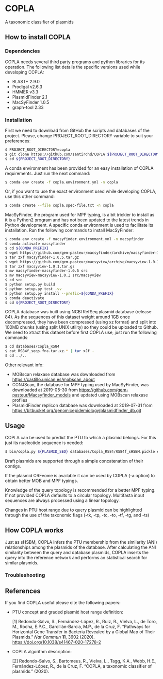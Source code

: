 # COPLA
 A taxonomic classifier of plasmids

## How to install COPLA

### Dependencies

COPLA needs several third party programs and python libraries for its operation. The following list details the specific versions used while developing COPLA:

- BLAST+ 2.9.0
- Prodigal v2.6.3
- HMMER v3.3
- PlasmidFinder 2.1
- MacSyFinder 1.0.5
- graph-tool 2.33

### Installation

First we need to download from GitHub the scripts and databases of the project. Please, change PROJECT_ROOT_DIRECTORY variable to suit your preferences:

~~~bash
$ PROJECT_ROOT_DIRECTORY=copla
$ git clone https://github.com/santirdnd/COPLA ${PROJECT_ROOT_DIRECTORY}
$ cd ${PROJECT_ROOT_DIRECTORY}
~~~

A conda environment has been provided for an easy installation of COPLA requirements. Just run the next command:

~~~bash
$ conda env create -f copla.environment.yml -n copla
~~~

Or, if you want to use the exact environment used while developing COPLA, use this other command:

~~~bash
$ conda create --file copla.spec-file.txt -n copla
~~~

MacSyFinder, the program used for MPF typing, is a bit trickier to install as it is a Python2 program and has not been updated to the latest trends in Python development. A specific conda environment is used to facilitate its installation. Run the following commands to install MacSyFinder:

~~~bash
$ conda env create -f macsyfinder.environment.yml -n macsyfinder
$ conda activate macsyfinder
$ cd ${CONDA_PREFIX}
$ wget https://github.com/gem-pasteur/macsyfinder/archive/macsyfinder-1.0.5.tar.gz
$ tar zxf macsyfinder-1.0.5.tar.gz
$ wget https://github.com/gem-pasteur/macsyview/archive/macsyview-1.0.1.tar.gz
$ tar zxf macsyview-1.0.1.tar.gz
$ mv macsyfinder-macsyfinder-1.0.5 src
$ mv macsyview-macsyview-1.0.1 src/macsyview
$ cd src
$ python setup.py build
$ python setup.py test -vv
$ python setup.py install --prefix=${CONDA_PREFIX}
$ conda deactivate
$ cd ${PROJECT_ROOT_DIRECTORY}
~~~

COPLA database was built using NCBI RefSeq plasmid database (release 84). As the sequences of this dataset weight around 1GB once decompressed, they have been compressed (using xz format) and split into 100MB chunks (using split UNIX utility) so they could be uploaded to Github. We need to xtract this dataset before first COPLA use, just run the following commands:

~~~bash
$ cd databases/Copla_RS84
$ cat RS84f_seqs.fna.tar.xz.* | tar xJf -
$ cd ../..
~~~

Other relevant info:

- MOBscan relaxase database was downloaded from https://castillo.unican.es/mobscan_about
- CONJScan, the database for MPF typing used by MacSyFinder, was downloaded at 2019-05-30 from https://github.com/gem-pasteur/Macsyfinder_models and updated using MOBscan relaxase profiles
- PlasmidFinder replicon database was downloaded at 2019-07-31 from https://bitbucket.org/genomicepidemiology/plasmidfinder_db.git

## Usage

COPLA can be used to predict the PTU to which a plasmid belongs. For this just its nucleotide sequence is needed:

~~~bash
$ bin/copla.py ${PLASMID_SEQ} databases/Copla_RS84/RS84f_sHSBM.pickle databases/Copla_RS84/CoplaDB.lst ${OUTPUT_DIRECTORY}
~~~

Draft plasmids are supported through a simple concatenation of their contigs.

If the plasmid ORFeome is available it can be used by COPLA (-a option) to obtain better MOB and MPF typings.

Knowledge of the query topology is recommended for a better MPF typing. If not provided COPLA defaults to a circular topology. Multifasta input sequences are always processed using a linear topology.

Changes in PTU host range due to query plasmid can be highlighted through the use of the taxonomic flags (-tk, -tp, -tc, -to, -tf, -tg, and -ts)

## How COPLA works

Just as sHSBM, COPLA infers the PTU membership from the similarity (ANI) relationships among the plasmids of the database. After calculating the ANI similarity between the query and database plasmids, COPLA inserts the query into the reference network and performs an statistical search for similar plasmids.  

### Troubleshooting


## References

If you find COPLA useful please cite the following papers:

- PTU concept and graded plasmid host range definition:

	[1] Redondo-Salvo, S., Fernández-López, R., Ruiz, R., Vielva, L., de Toro, M., Rocha, E.P.C., Garcillán-Barcia, M.P., de la Cruz, F. “Pathways for Horizontal Gene Transfer in Bacteria Revealed by a Global Map of Their Plasmids.” *Nat Commun* **11**, 3602 (2020). https://doi.org/10.1038/s41467-020-17278-2

- COPLA algorithm description:

	[2] Redondo-Salvo, S., Bartomeus, R., Vielva, L., Tagg, K.A., Webb, H.E., Fernández-López, R., de la Cruz, F. “COPLA, a taxonomic classifier of plasmids.” (2020).
